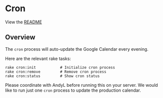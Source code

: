 # Cron

View the [README](../README.md)

## Overview

The `cron` process will auto-update the Google Calendar every evening.

Here are the relevant rake tasks:

    rake cron:init           # Initialize cron process
    rake cron:remove         # Remove cron process
    rake cron:status         # Show cron status

Please coordinate with AndyL before running this on your server.  We would like
to run just one `cron` process to update the production calendar.
